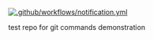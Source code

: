 [![.github/workflows/notification.yml](https://github.com/tegha-romeo/test-repository/actions/workflows/notification.yml/badge.svg?branch=main)](https://github.com/tegha-romeo/test-repository/actions/workflows/notification.yml)

test repo for git commands demonstration
